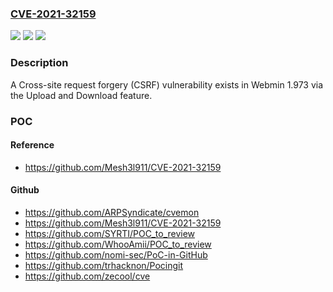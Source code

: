 ### [CVE-2021-32159](https://cve.mitre.org/cgi-bin/cvename.cgi?name=CVE-2021-32159)
![](https://img.shields.io/static/v1?label=Product&message=n%2Fa&color=blue)
![](https://img.shields.io/static/v1?label=Version&message=n%2Fa&color=blue)
![](https://img.shields.io/static/v1?label=Vulnerability&message=n%2Fa&color=brighgreen)

### Description

A Cross-site request forgery (CSRF) vulnerability exists in Webmin 1.973 via the Upload and Download feature.

### POC

#### Reference
- https://github.com/Mesh3l911/CVE-2021-32159

#### Github
- https://github.com/ARPSyndicate/cvemon
- https://github.com/Mesh3l911/CVE-2021-32159
- https://github.com/SYRTI/POC_to_review
- https://github.com/WhooAmii/POC_to_review
- https://github.com/nomi-sec/PoC-in-GitHub
- https://github.com/trhacknon/Pocingit
- https://github.com/zecool/cve

